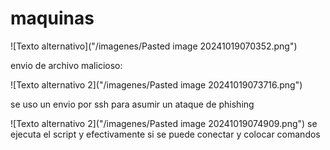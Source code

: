 

# maquinas
![Texto alternativo]("/imagenes/Pasted image 20241019070352.png")

envio de archivo malicioso:

![Texto alternativo 2]("/imagenes/Pasted image 20241019073716.png")

se uso un envio por ssh para asumir un ataque de phishing

![Texto alternativo 2]("/imagenes/Pasted image 20241019074909.png")
se ejecuta el script y efectivamente si se puede conectar y colocar comandos
